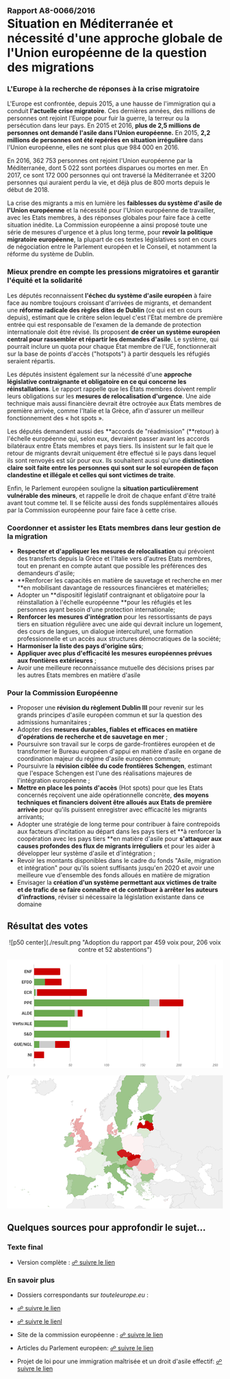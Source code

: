 # <font size=4>**Rapport A8-0066/2016**</font><br>Situation en Méditerranée et nécessité d'une approche globale de l'Union européenne de la question des migrations


### L'Europe à la recherche de réponses à la crise migratoire

L'Europe est confrontée, depuis 2015, a une hausse de l'immigration qui a conduit **l'actuelle crise migratoire**. Ces dernières années, des millions de personnes ont rejoint l'Europe pour fuir la guerre, la terreur ou la persécution dans leur pays. En 2015 et 2016, **plus de 2,5 millions de personnes ont demandé l'asile dans l'Union européenne.** En 2015, **2,2 millions de personnes ont été repérées en situation irrégulière** dans l'Union européenne, elles ne sont plus que 984 000 en 2016.

En 2016, 362 753 personnes ont rejoint l'Union européenne par la Méditerranée, dont 5 022 sont portées disparues ou mortes en mer. En 2017, ce sont 172 000 personnes qui ont traversé la Méditerranée et 3200 personnes qui auraient perdu la vie, et déjà plus de 800 morts depuis le début de 2018.

La crise des migrants a mis en lumière les **faiblesses du système d'asile de l'Union européenne** et la nécessité pour l'Union européenne de travailler, avec les Etats membres, à des réponses globales pour faire face à cette situation inédite. La Commission européenne a ainsi proposé toute une série de mesures d'urgence et à plus long terme, pour **revoir la politique migratoire européenne**, la plupart de ces textes législatives sont en cours de négociation entre le Parlement européen et le Conseil, et notamment la réforme du système de Dublin.


### Mieux prendre en compte les pressions migratoires et garantir l'équité et la solidarité 

Les députés reconnaissent **l'échec du système d'asile européen** à faire face au nombre toujours croissant d'arrivées de migrants, et demandent une **réforme radicale des règles dites de Dublin** (ce qui est en cours depuis), estimant que le critère selon lequel c'est l'Etat membre de première entrée qui est responsable de l'examen de la demande de protection internationale doit être révisé. Ils proposent **de créer un système européen central pour rassembler et répartir les demandes d'asile**. Le système, qui pourrait inclure un quota pour chaque État membre de l'UE, fonctionnerait sur la base de points d'accès ("hotspots") à partir desquels les réfugiés seraient répartis.

Les députés insistent également sur la nécessité d'une **approche législative contraignante et obligatoire en ce qui concerne les réinstallations**. Le rapport rappelle que les États membres doivent remplir leurs obligations sur les **mesures de relocalisation d'urgence**. Une aide technique mais aussi financière devrait être octroyée aux États membres de première arrivée, comme l'Italie et la Grèce, afin d'assurer un meilleur fonctionnement des « hot spots ».

Les députés demandent aussi des **accords de "réadmission" (**retour) à l'échelle européenne qui, selon eux, devraient passer avant les accords bilatéraux entre États membres et pays tiers. Ils insistent sur le fait que le retour de migrants devrait uniquement être effectué si le pays dans lequel ils sont renvoyés est sûr pour eux. Ils souhaitent aussi qu'une **distinction claire soit faite entre les personnes qui sont sur le sol européen de façon clandestine et illégale et celles qui sont victimes de traite**.


Enfin, le Parlement européen souligne la **situation particulièrement vulnérable des mineurs**, et rappelle le droit de chaque enfant d'être traité avant tout comme tel. Il se félicite aussi des fonds supplémentaires alloués par la Commission européenne pour faire face à cette crise. 


### Coordonner et assister les Etats membres dans leur gestion de la migration

*   **Respecter et d'appliquer les mesures de relocalisation** qui prévoient des transferts depuis la Grèce et l'Italie vers d'autres Etats membres, tout en prenant en compte autant que possible les préférences des demandeurs d'asile;
*   **Renforcer les capacités en matière de sauvetage et recherche en mer **en mobilisant davantage de ressources financières et matérielles; 
*   Adopter un **dispositif législatif contraignant et obligatoire pour la réinstallation à l'échelle européenne **pour les réfugiés et les personnes ayant besoin d'une protection internationale;
*   **Renforcer les mesures d'intégration** pour les ressortissants de pays tiers en situation régulière avec une aide qui devrait inclure un logement, des cours de langues, un dialogue interculturel, une formation professionnelle et un accès aux structures démocratiques de la société;
*   **Harmoniser la liste des pays d'origine sûrs**;
*   **Appliquer avec plus d'efficacité les mesures européennes prévues aux frontières extérieures** ;
*   Avoir une meilleure reconnaissance mutuelle des décisions prises par les autres Etats membres en matière d'asile


### Pour la Commission Européenne

*   Proposer une **révision du règlement Dublin III** pour revenir sur les grands principes d'asile européen commun et sur la question des admissions humanitaires ;
*   Adopter des **mesures durables, fiables et efficaces en matière d'opérations de recherche et de sauvetage en mer** ;
*   Poursuivre son travail sur le corps de garde-frontières européen et de transformer le Bureau européen d'appui en matière d'asile en organe de coordination majeur du régime d'asile européen commun;
*   Poursuivre la **révision ciblée du code frontières Schengen**, estimant que l'espace Schengen est l'une des réalisations majeures de l'intégration européenne ;
*   **Mettre en place les points d'accès** (Hot spots) pour que les Etats concernés reçoivent une aide opérationnelle concrète, **des moyens techniques et financiers doivent être alloués aux Etats de première arrivée** pour qu'ils puissent enregistrer avec efficacité les migrants arrivants;
*   Adopter une stratégie de long terme pour contribuer à faire contrepoids aux facteurs d'incitation au départ dans les pays tiers et **à renforcer la coopération avec les pays tiers **en matière d'asile pour **s'attaquer aux causes profondes des flux de migrants irréguliers** et pour les aider à développer leur système d'asile et d'intégration ; 
*   Revoir les montants disponibles dans le cadre du fonds "Asile, migration et intégration" pour qu'ils soient suffisants jusqu'en 2020 et avoir une meilleure vue d'ensemble des fonds alloués en matière de migration 
*   Envisager la **création d'un système permettant aux victimes de traite et de trafic de se faire connaître et de contribuer à arrêter les auteurs d'infractions**, réviser si nécessaire la législation existante dans ce domaine


## Résultat des votes

<center>![p50 center](./result.png "Adoption du rapport par 459 voix pour, 206 voix contre et 52 abstentions")</center>

![](./groups.png "Répartition par groupe")

![](./map.png "Répartition par pays")


## Quelques sources pour approfondir le sujet… 

### Texte final

* Version complète : [☍ suivre le lien](http://www.europarl.europa.eu/sides/getDoc.do?pubRef=-//EP//NONSGML+TA+P8-TA-2016-0102+0+DOC+PDF+V0//FR)


### En savoir plus

* Dossiers correspondants sur *touteleurope.eu* :
 * [☍ suivre le lien](https://www.touteleurope.eu/actualite/asile-et-migrations-dans-l-union-europeenne.html)

 * [☍ suivre le lienl](https://www.touteleurope.eu/actualite/la-politique-d-immigration-de-l-ue-externaliser-la-crise.html)

* Site de la commission européenne : [☍ suivre le lien](https://ec.europa.eu/commission/priorities/migration_fr)

* Articles du Parlement européen: [☍ suivre le lien](http://www.europarl.europa.eu/news/fr/headlines/priorities/20150831TST91035)

* Projet de loi pour une immigration maîtrisée et un droit d'asile effectif: [☍ suivre le lien](http://www.assemblee-nationale.fr/15/projets/pl0714.asp)
